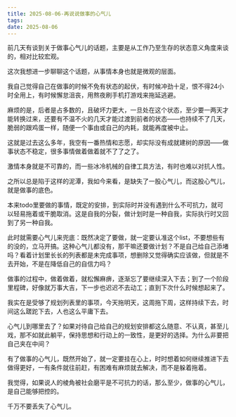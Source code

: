 ```yaml
---
title: 2025-08-06-再说说做事的心气儿 
tags:
date: 2025-08-06
---
```


前几天有谈到关于做事心气儿的话题，主要是从工作乃至生存的状态意义角度来谈的，相对比较宏观。

这次我想进一步聊聊这个话题，从事情本身也就是微观的层面。

我自己觉得自己在做事的时候不免有状态的起伏，有时候冲劲十足，恨不得24小时全用上，有时候懈怠沮丧，用熬夜刷手机打游戏来拖延逃避。

麻烦的是，后者是占多数的，且破坏力更大，一旦处在这个状态，至少要一两天才能转换过来，还要有不温不火的几天才能过渡到前者的状态——也持续不了几天，脆弱的跟鸡蛋一样，随便一个事由或自己的内耗，就能再度被中止。

这就是过去这么多年，我空有一番热情和志愿，却实际没有成就建树的原因——做事状态不稳定，很多事情做着做着就不了了之了。

激情本身就是不可靠的，而一些冰冷机械的自律工具方法，有时也难以对抗人性。

之所以总是陷于这样的泥潭，我如今来看，是缺失了一股心气儿，而这股心气儿，就是做事的底色。

本来todo里要做的事情，既定的安排，到实际时并没有遇到什么不可抗力，就可以轻易拖着或干脆取消。这是自我的分裂，做计划时是一种自我，实际执行时又回到了另一种自我。

此时就需要心气儿来兜底：既然决定了要做，就一定要认准这个list，不要想些有的没的，立马开搞。这种心气儿都没有，那干嘛还要做计划？不是自己给自己添堵吗？看着计划里长长的列表都是未完成事项，想删除又觉得确实应该做，但就是不去开始，不是在降低自己的自信力吗？

做事的过程中，做着做着，就松懈麻痹，逐渐忘了要继续深入下去；到了一个阶段里程碑，好像就万事大吉，下一步也迟迟不去动工；直到下次什么时候想起来了。

我实在是受够了规划列表里的事项，今天拖明天，这周拖下周，这样持续下去，时间这么蹉跎下去，人也这么平庸下去。

心气儿到哪里去了？如果对待自己给自己的规划安排都这么随意、不认真，甚至儿戏，那不如就此躺平，保持思想和行动上的一致性，是更好的选择。为什么非要把自己夹在中间？

有了做事的心气儿，既然开始了，就一定要挂在心上，时时想着如何继续推进下去做得更好，一有条件就往前赶，有困难有麻烦就去解决，而不是躲着拖着。

我觉得，如果说人的棱角被社会磨平是不可抗力的话，那么至少，做事的心气儿，是自己能够把控的。

千万不要丢失了心气儿。